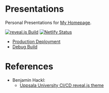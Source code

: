 # Presentations

Personal Presentations for [My Homepage](https://chris-besch.com).

[![reveal.js Build](https://github.com/christopher-besch/presentations/actions/workflows/build.yml/badge.svg)](https://github.com/christopher-besch/presentations/actions/workflows/build.yml)
[![Netlify Status](https://api.netlify.com/api/v1/badges/ca87d2c0-4616-4c09-9836-b410a4c8f6c0/deploy-status)](https://app.netlify.com/sites/present-chris-besch/deploys)

- [Production Deployment](https://present.chris-besch.com)
- [Debug Build](https://dev.present.chris-besch.com)

# References

- Benjamin Hackl:
    - [Uppsala University CI/CD reveal.js theme](https://benjamin-hackl.at/downloads/talks/2021-10-07-manimworkshop/dist/behackl-manim.css)
